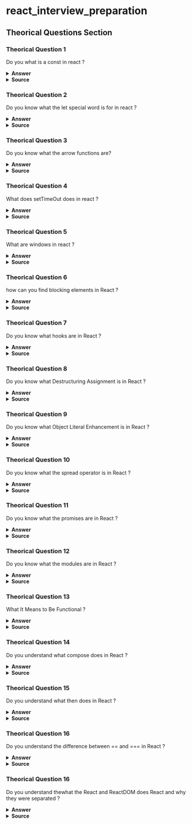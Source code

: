 # react_interview_preparation

## Theorical Questions Section

### Theorical Question 1

Do you what is a const in react ?

<details><summary><b>Answer</b></summary>

![Image](img/constInReact.png "constInReact.png")

</details>

<details><summary><b>Source</b></summary>
Alex Banks anf Eve Porcello learning React Pag 7
</details>

### Theorical Question 2

Do you know what the let special word is for in react ?

<details><summary><b>Answer</b></summary>

![Image](img/letVar_part1.png "letVar_part1.png")

![Image](img/letVar_part2.png "letVar_part2.png")

![Image](img/letVar_part3.png "letVar_part3.png")

![Image](img/letVar_part4.png "letVar_part4.png")

</details>

<details><summary><b>Source</b></summary>
Alex Banks anf Eve Porcello learning React Pag 7
</details>


### Theorical Question 3

Do you know what the arrow functions are?

<details><summary><b>Answer</b></summary>

![Image](img/arrowFunctions.png "arrowFunctions.png")

![Image](img/arrowFunctions_part2.png "arrowFunctions_part2.png")

![Image](img/ArrowFunctions_part3.png "ArrowFunctions_part3.png")

![Image](img/ArrowFunctions_part4.png "ArrowFunctions_part4.png")

![Image](img/ArrowFunctions_part5.png "ArrowFunctions_part5.png")

</details>

<details><summary><b>Source</b></summary>
Alex Banks anf Eve Porcello learning React Pag 7
</details>

### Theorical Question 4

What does setTimeOut does in react ?

<details><summary><b>Answer</b></summary>

![Image](img/setTmeoutGbard_part1.png "setTmeoutGbard_part1.png")

![Image](img/setTmeoutGbard_part2.png "setTmeoutGbard_part2.png")

![Image](img/setTmeoutGbard_part3.png "setTmeoutGbard_part3.png")

</details>

<details><summary><b>Source</b></summary>
Taken from google bard
</details>


### Theorical Question 5

What are windows in react ?

<details><summary><b>Answer</b></summary>

![Image](img/React_window_part1.png "React_window_part1.png")

![Image](img/react_window_part2.png "react_window_part2.png")

![Image](img/react_window_part3.png "react_window_part3.png")

![Image](img/react_window_part4.png "react_window_part4.png")

![Image](img/react_window_part5.png "react_window_part5.png")

</details>

<details><summary><b>Source</b></summary>
https://www.youtube.com/watch?v=mi_IOknMh5s&t=221s
</details>

### Theorical Question 6

how can you find blocking elements in React ?

<details><summary><b>Answer</b></summary>

Using the google chrome extension lighthouse

![Image](img/react_find_blockingElement.png "react_find_blockingElement.png")

</details>

<details><summary><b>Source</b></summary>
https://www.youtube.com/watch?v=mi_IOknMh5s&t=221s
</details>

### Theorical Question 7

Do you know what hooks are in React ?

<details><summary><b>Answer</b></summary>

 React recommend using functions over classes , the thing is that classes have several things that classes have not, like state, for example in the class below we are remembering a variable count

 ![Image](img/reeact_class_stateful.png "reeact_class_stateful.png")

 To do something similar you need a hook, in order to store states in functions

 ![Image](img/react_stateful_functions.png "react_stateful_functions.png")

 count and setCount can be called as you prefer

</details>

<details><summary><b>Source</b></summary>
https://www.twilio.com/blog/react-choose-functional-components

https://react.dev/reference/react

https://www.reddit.com/r/reactjs/comments/p9o49g/can_someone_explain_what_setloading_does_and_why/
</details>

### Theorical Question 8

Do you know what Destructuring Assignment is in React ?

<details><summary><b>Answer</b></summary>

 ![Image](img/deestructuring_assingment_part1.png "deestructuring_assingment_part1.png")

 ![Image](img/deestructuring_assigment_part2.png "deestructuring_assigment_part2.png")

</details>

<details><summary><b>Source</b></summary>
Alex Banks anf Eve Porcello learning React Pag 19
</details>


### Theorical Question 9

Do you know what Object Literal Enhancement is in React ?

<details><summary><b>Answer</b></summary>

 ![Image](img/object_literal_enhacement_part1.png "object_literal_enhacement_part1.png")

 ![Image](img/object_enhacement_literal_part2.png "object_enhacement_literal_part2.png")

</details>

<details><summary><b>Source</b></summary>
Alex Banks anf Eve Porcello learning React Pag 19
</details>

### Theorical Question 10

Do you know what the spread operator is in React ?

<details><summary><b>Answer</b></summary>

 ![Image](img/spread_operator_part1.png "spread_operator_part1.png")

 ![Image](img/spread_operator_part2.png "spread_operator_part2.png")

 ![Image](img/spread_operator_part3.png "spread_operator_part3.png")

</details>

<details><summary><b>Source</b></summary>
Alex Banks anf Eve Porcello learning React Pag 19
</details>

### Theorical Question 11

Do you know what the promises are in React ?

<details><summary><b>Answer</b></summary>

 ![Image](img/promises_react.png "promises_react.png")

</details>

<details><summary><b>Source</b></summary>
Alex Banks anf Eve Porcello learning React Pag 24

https://www.youtube.com/watch?v=tieV1n0NFPM&t=378s
</details>

### Theorical Question 12

Do you know what the modules are in React ?

<details><summary><b>Answer</b></summary>

 ![Image](img/modules_part1.png "modules_part1.png")

 ![Image](img/modules_part2.png "modules_part2.png") 

</details>

<details><summary><b>Source</b></summary>
Alex Banks anf Eve Porcello learning React Pag 24
</details>

### Theorical Question 13

What It Means to Be Functional ?

<details><summary><b>Answer</b></summary>

 ![Image](img/what_functional_mean_part1.png "what_functional_mean_part1.png")

 ![Image](img/what_functional_mean_part2.png "what_functional_mean_part2.png")

 ![Image](img/what_functional_mean_part3.png "what_functional_mean_part3.png")

 ![Image](img/what_functional_mean_part4.png "what_functional_mean_part4.png")

 ![Image](img/imperative_vs_declarative_part1.png "imperative_vs_declarative_part1.png")

 ![Image](img/imperative_vs_declarative_part2.png "imperative_vs_declarative_part2.png")

 ![Image](img/imperative_vs_declarative_part3.png "imperative_vs_declarative_part3.png")

 ![Image](img/functional_concepts_part1.png "functional_concepts_part1.png") 

 ![Image](img/functional_concepts_part2.png "functional_concepts_part2.png")  

 ![Image](img/functional_concepts_part3.png "functional_concepts_part3.png") 

![Image](img/functional_concepts_part4.png "functional_concepts_part4.png") 

![Image](img/functional_concepts_part5.png "functional_concepts_part5.png") 

![Image](img/functional_concepts_part6.png "functional_concepts_part6.png")

![Image](img/functional_concepts_part7.png "functional_concepts_part7.png")

![Image](img/functional_concepts_part8.png "functional_concepts_part8.png")

![Image](img/functional_concepts_part9.png "functional_concepts_part9.png")

![Image](img/functional_concepts_part10.png "functional_concepts_part10.png")

![Image](img/functional_concepts_part12.png "functional_concepts_part12.png")

![Image](img/functional_concepts_part13.png "functional_concepts_part13.png")

![Image](img/functional_concepts_part14.png "functional_concepts_part14.png")

![Image](img/functional_concepts_part15.png "functional_concepts_part15.png")

![Image](img/functional_concepts_part16.png "functional_concepts_part16.png")

![Image](img/functional_concepts_part17.png "functional_concepts_part17.png")

![Image](img/functional_concepts_part18.png "functional_concepts_part18.png")

![Image](img/functional_concepts_part19.png "functional_concepts_part19.png")

![Image](img/functional_concepts_part20.png "functional_concepts_part20.png")

![Image](img/functional_concepts_part21.png "functional_concepts_part21.png")

![Image](img/functional_concepts_part22.png "functional_concepts_part22.png")

![Image](img/functional_concepts_part23.png "functional_concepts_part23.png")

![Image](img/functional_concepts_part24.png "functional_concepts_part24.png")

![Image](img/functional_concepts_part25.png "functional_concepts_part25.png")

![Image](img/functional_concepts_part26.png "functional_concepts_part26.png")

![Image](img/functional_concepts_part27.png "functional_concepts_part27.png")

![Image](img/functional_concepts_part28.png "functional_concepts_part28.png")

![Image](img/functional_concepts_part29.png "functional_concepts_part29.png")

![Image](img/functional_concepts_part30.png "functional_concepts_part30.png")

![Image](img/functional_concepts_part31.png "functional_concepts_part31.png")

![Image](img/functional_concepts_part32.png "functional_concepts_part32.png")

![Image](img/functional_concepts_part33.png "functional_concepts_part33.png")

![Image](img/functional_concepts_part34.png "functional_concepts_part34.png")

![Image](img/functional_concepts_part35.png "functional_concepts_part35.png")


</details>

<details><summary><b>Source</b></summary>
Alex Banks anf Eve Porcello learning React Pag 32
</details>

### Theorical Question 14

Do you  understand what compose does in  React ?

<details><summary><b>Answer</b></summary>

https://redux.js.org/api/compose 

</details>

<details><summary><b>Source</b></summary>
https://redux.js.org/api/compose
</details>

### Theorical Question 15

Do you  understand what then does in  React ?

<details><summary><b>Answer</b></summary>

https://developer.mozilla.org/en-US/docs/Web/JavaScript/Reference/Global_Objects/Promise/then

</details>

<details><summary><b>Source</b></summary>
https://developer.mozilla.org/en-US/docs/Web/JavaScript/Reference/Global_Objects/Promise/then
</details>

### Theorical Question 16

Do you  understand the difference between == and === in  React ?

<details><summary><b>Answer</b></summary>

https://codeahoy.com/javascript/2019/10/12/==-vs-===-in-javascript/#:~:text=The%20difference%20between%20%3D%3D%20and%20%3D%3D%3D%20is%20that%3A,the%20two%20variables%20being%20compared.

</details>

<details><summary><b>Source</b></summary>
https://codeahoy.com/javascript/2019/10/12/==-vs-===-in-javascript/#:~:text=The%20difference%20between%20%3D%3D%20and%20%3D%3D%3D%20is%20that%3A,the%20two%20variables%20being%20compared.
</details>

### Theorical Question 16

Do you  understand thewhat the React and ReactDOM does  React and why they were separated ?

<details><summary><b>Answer</b></summary>

React is the library for creating views. ReactDOM is the library used
to actually render the UI in the browser.

Views are all of the elements that the user can see in the UI.

React and ReactDOM were split into two packages for version 0.14. The release notes
state: “The beauty and the essence of React has nothing to do with browsers or the
DOM... This [splitting into two packages] paves the way to writing components that
can be shared between the web version of React and React Native.” 1 Instead of assum‐
ing that React will render only in the browser, future releases will aim to support rendering for a variety of platforms.

</details>

<details><summary><b>Source</b></summary>
Alex Banks anf Eve Porcello learning React Pag 59
</details>

